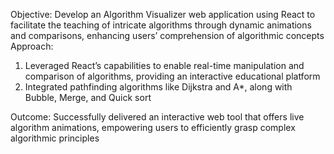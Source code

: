Objective: Develop an Algorithm Visualizer web application using React to facilitate the teaching of intricate algorithms
through dynamic animations and comparisons, enhancing users’ comprehension of algorithmic concepts 
Approach:
1. Leveraged React’s capabilities to enable real-time manipulation and comparison of algorithms, providing
an interactive educational platform
2. Integrated pathfinding algorithms like Dijkstra and A*, along with Bubble, Merge, and Quick sort

Outcome: Successfully delivered an interactive web tool that offers live algorithm animations, empowering users to
efficiently grasp complex algorithmic principles
